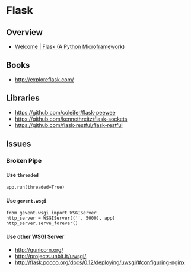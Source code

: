 # Flask


## Overview

- [Welcome | Flask (A Python Microframework)](http://flask.pocoo.org/)


## Books

- http://exploreflask.com/


## Libraries

- https://github.com/coleifer/flask-peewee
- https://github.com/kennethreitz/flask-sockets
- https://github.com/flask-restful/flask-restful


## Issues

### Broken Pipe

#### Use `threaded`

    app.run(threaded=True)

#### Use `gevent.wsgi` 

    from gevent.wsgi import WSGIServer
    http_server = WSGIServer(('', 5000), app)
    http_server.serve_forever()

#### Use other WSGI Server

- http://gunicorn.org/
- http://projects.unbit.it/uwsgi/
- http://flask.pocoo.org/docs/0.12/deploying/uwsgi/#configuring-nginx
